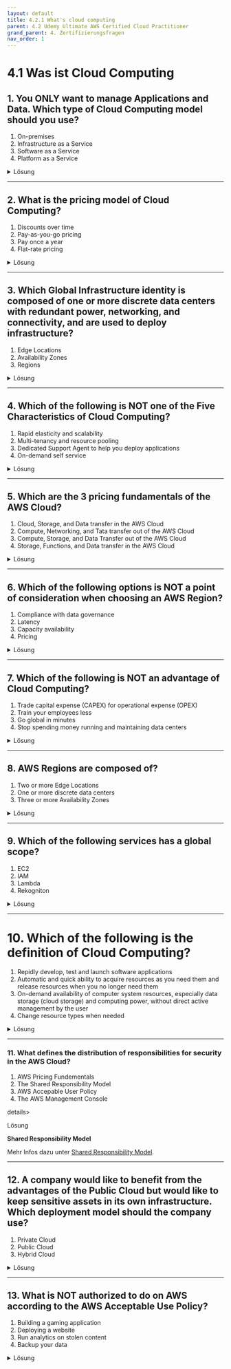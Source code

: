 ```yaml
---
layout: default
title: 4.2.1 What's cloud computing
parent: 4.2 Udemy Ultimate AWS Certified Cloud Practitioner
grand_parent: 4. Zertifizierungsfragen 
nav_order: 1
--- 
```


# 4.1 Was ist Cloud Computing

## 1. You ONLY want to manage Applications and Data. Which type of Cloud Computing model should you use?

1. On-premises
2. Infrastructure as a Service
3. Software as a Service
4. Platform as a Service

<details>
  <summary>Lösung</summary>

  <b>Platform as a Service</b>

  Mit dem Platform as a Service Model, musst du nur die Daten und die Applikation verwalten.
</details>

---

## 2. What is the pricing model of Cloud Computing?

1. Discounts over time
2. Pay-as-you-go pricing
3. Pay once a year
4. Flat-rate pricing

<details>
  <summary>Lösung</summary>

  **Pay-as-you-go pricing**

  In Cloud-computing werden nur kosten bezahlt was man gebraucht hat.
</details>

---

## 3. Which Global Infrastructure identity is composed of one or more discrete data centers with redundant power, networking, and connectivity, and are used to deploy infrastructure?

1. Edge Locations
2. Availability Zones
3. Regions

<details>
  <summary>Lösung</summary>

  **Availability Zones**

  Das ist die definition einer Availability Zone.
</details>

---

## 4. Which of the following is NOT one of the Five Characteristics of Cloud Computing?

1. Rapid elasticity and scalability
2. Multi-tenancy and resource pooling
3. Dedicated Support Agent to help you deploy applications
4. On-demand self service

<details>
  <summary>Lösung</summary>

  **Dedicated Support Agent to help you deploy applications**
</details>

---

## 5. Which are the 3 pricing fundamentals of the AWS Cloud?

1. Cloud, Storage, and Data transfer in the AWS Cloud
2. Compute, Networking, and Tata transfer out of the AWS Cloud
3. Compute, Storage, and Data Transfer out of the AWS Cloud
4. Storage, Functions, and Data transfer in the AWS Cloud

<details>
  <summary>Lösung</summary>

  **Compute, Storage, and Data Transfer out of the AWS Cloud**

  Genauere Informationen dazu findet man hier: [AWS Pricing Model](../03_Learningpath/pricing.md)
</details>

---

## 6. Which of the following options is NOT a point of consideration when choosing an AWS Region?

1. Compliance with data governance
2. Latency
3. Capacity availability
4. Pricing

<details>
  <summary>Lösung</summary>

  **Capacity availability**

  Die Kapazität in der Cloud ist unbeschränkt, dazu muss sich der Kunde keine Gedanken machen. Die Planung macht AWS.
</details>

---

## 7. Which of the following is NOT an advantage of Cloud Computing?

1. Trade capital expense (CAPEX) for operational expense (OPEX)
2. Train your employees less
3. Go global in minutes
4. Stop spending money running and maintaining data centers

<details>
  <summary>Lösung</summary>

  **Train your employees less**
  
  Die Mitarbeiter müssen für die Verwendung der Cloud geschult werden.
</details>

---

## 8. AWS Regions are composed of?

1. Two or more Edge Locations
2. One or more discrete data centers
3. Three or more Availability Zones

<details>
  <summary>Lösung</summary>

  **Three or more Availability Zones**

  AWS Regionen beinhalten mehrere physikalisch getrennte Rechenzentren, welche geografisch getrennt sind.
</details>

---

## 9. Which of the following services has a global scope?

1. EC2
2. IAM
3. Lambda
4. Rekogniton

<details>
  <summary>Lösung</summary>

  **IAM**

  Die Identitätfestestellung und die Authentifizierung wird von AWS Global geregelt und gesteuert.
</details>

---

# 10. Which of the following is the definition of Cloud Computing?

1. Repidly develop, test and launch software applications
2. Automatic and quick ability to acquire resources as you need them and release resources when you no longer need them
3. On-demand availability of computer system resources, especially data storage (cloud storage) and computing power, without direct active management by the user
4. Change resource types when needed

<details>
  <summary>Lösung</summary>

  **On-demand availability of computer system resources, especially data storage (cloud storage) and computing power, without direct active management by the user**
</details>

---

### 11. What defines the distribution of responsibilities for security in the AWS Cloud?

1. AWS Pricing Fundementals
2. The Shared Responsibility Model
3. AWS Accepable User Policy
4. The AWS Management Console

details>
  <summary>Lösung</summary>

  **Shared Responsibility Model**

  Mehr Infos dazu unter <a href="https://aws.amazon.com/de/compliance/shared-responsibility-model/">Shared Responsibility Model</a>.
</details>

---

## 12. A company would like to benefit from the advantages of the Public Cloud but would like to keep sensitive assets in its own infrastructure. Which deployment model should the company use?

1. Private Cloud
2. Public Cloud
3. Hybrid Cloud

<details>
  <summary>Lösung</summary>

  **Hybrid Cloud**

  Bei einer Hybrid Cloud kann selber aufgeteilt werden, was in der Cloud passieren soll und was man lieber on Premise gehostet haben will.
</details>

---

## 13. What is NOT authorized to do on AWS according to the AWS Acceptable Use Policy?

1. Building a gaming application
2. Deploying a website
3. Run analytics on stolen content
4. Backup your data

<details>
  <summary>Lösung</summary>

  **Run analytics on stolen content**

  Weitere Informationen können aus der <a href="https://d1.awsstatic.com/legal/acceptable-use-policy/AWS_Acceptable_Use_Policy-German_Translation.pdf">AWS Richtlinie zur Nutzung von AWS</a> nachgelesen werden.

</details>
